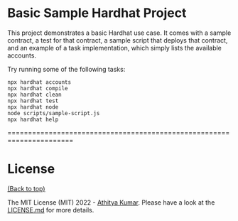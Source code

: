 # Basic Sample Hardhat Project

This project demonstrates a basic Hardhat use case. It comes with a sample contract, a test for that contract, a sample script that deploys that contract, and an example of a task implementation, which simply lists the available accounts.

Try running some of the following tasks:

```shell
npx hardhat accounts
npx hardhat compile
npx hardhat clean
npx hardhat test
npx hardhat node
node scripts/sample-script.js
npx hardhat help
```
======================================================================












# License

[(Back to top)](#table-of-contents)


The MIT License (MIT) 2022 - [Athitya Kumar](https://github.com/athityakumar/). Please have a look at the [LICENSE.md](LICENSE.md) for more details.












